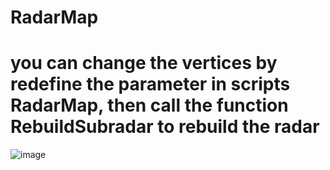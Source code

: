 # RadarMap

# you can change the vertices by redefine the parameter in scripts RadarMap, then call the function RebuildSubradar to rebuild the radar

![image](https://github.com/Zhuangdum/RadarMap/blob/master/RadarMap.png)
